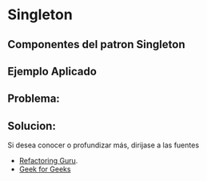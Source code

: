 # Singleton

## Componentes del patron **Singleton**

## Ejemplo Aplicado

## Problema:

## Solucion:


Si desea conocer o profundizar más, dirijase a las fuentes

- [Refactoring Guru](https://refactoring.guru/design-patterns/singleton).
- [Geek for Geeks](https://www.geekforgeeks.org/system-design/singleton-design-pattern)